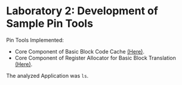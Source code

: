 # Laboratory 2: Development of Sample Pin Tools

Pin Tools Implemented:
- Core Component of Basic Block Code Cache [(Here)](./Exercises/1).
- Core Component of Register Allocator for Basic Block Translation [(Here)](./Exercises/2).

The analyzed Application was `ls`.

